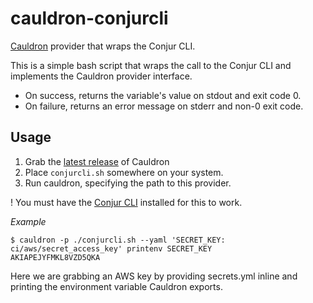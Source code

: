 # cauldron-conjurcli

[Cauldron](https://github.com/conjurinc/cauldron) provider that wraps the Conjur CLI.

This is a simple bash script that wraps the call to the Conjur CLI and implements the
Cauldron provider interface.

* On success, returns the variable's value on stdout and exit code 0.
* On failure, returns an error message on stderr and non-0 exit code.

## Usage

1. Grab the [latest release](https://github.com/conjurinc/cauldron/releases) of Cauldron
2. Place `conjurcli.sh` somewhere on your system.
3. Run cauldron, specifying the path to this provider.

! You must have the [Conjur CLI](https://developer.conjur.net/cli) installed for this to work.

*Example*

```sh-session
$ cauldron -p ./conjurcli.sh --yaml 'SECRET_KEY: ci/aws/secret_access_key' printenv SECRET_KEY
AKIAPEJYFMKL8VZD5QKA
```

Here we are grabbing an AWS key by providing secrets.yml inline and printing the environment
variable Cauldron exports.
